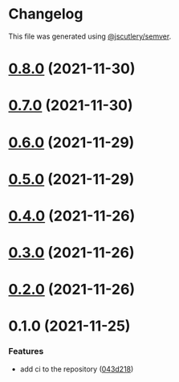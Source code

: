 # Changelog

This file was generated using [@jscutlery/semver](https://github.com/jscutlery/semver).

# [0.8.0](https://github.com/tractr/cali/compare/v0.7.0...v0.8.0) (2021-11-30)



# [0.7.0](https://github.com/tractr/cali/compare/v0.6.0...v0.7.0) (2021-11-30)



# [0.6.0](https://github.com/tractr/cali/compare/v0.5.0...v0.6.0) (2021-11-29)



# [0.5.0](https://github.com/tractr/cali/compare/v0.4.0...v0.5.0) (2021-11-29)



# [0.4.0](https://github.com/tractr/cali/compare/v0.3.0...v0.4.0) (2021-11-26)



# [0.3.0](https://github.com/tractr/cali/compare/v0.2.0...v0.3.0) (2021-11-26)



# [0.2.0](https://github.com/tractr/cali/compare/v0.1.0...v0.2.0) (2021-11-26)



# 0.1.0 (2021-11-25)


### Features

* add ci to the repository ([043d218](https://github.com/tractr/cali/commit/043d218fcde47bff43ddc58387de962d6b8f910d))
